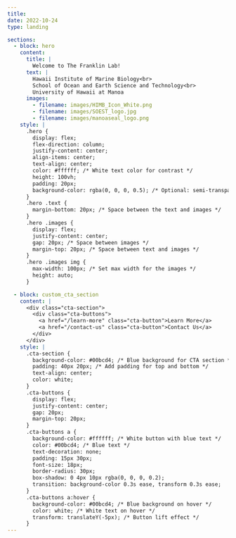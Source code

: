 ```yaml
---
title: 
date: 2022-10-24
type: landing

sections:
  - block: hero
    content:
      title: |
        Welcome to The Franklin Lab!
      text: |
        Hawaii Institute of Marine Biology<br>
        School of Ocean and Earth Science and Technology<br>
        University of Hawaii at Manoa
      images: 
        - filename: images/HIMB_Icon_White.png
        - filename: images/SOEST_logo.jpg
        - filename: images/manoaseal_logo.png
    style: |
      .hero {
        display: flex;
        flex-direction: column;
        justify-content: center;
        align-items: center;
        text-align: center;
        color: #ffffff; /* White text color for contrast */
        height: 100vh;
        padding: 20px;
        background-color: rgba(0, 0, 0, 0.5); /* Optional: semi-transparent background for text readability */
      }
      .hero .text {
        margin-bottom: 20px; /* Space between the text and images */
      }
      .hero .images {
        display: flex;
        justify-content: center;
        gap: 20px; /* Space between images */
        margin-top: 20px; /* Space between text and images */
      }
      .hero .images img {
        max-width: 100px; /* Set max width for the images */
        height: auto;
      }

  - block: custom_cta_section
    content: |
      <div class="cta-section">
        <div class="cta-buttons">
          <a href="/learn-more" class="cta-button">Learn More</a>
          <a href="/contact-us" class="cta-button">Contact Us</a>
        </div>
      </div>
    style: |
      .cta-section {
        background-color: #00bcd4; /* Blue background for CTA section */
        padding: 40px 20px; /* Add padding for top and bottom */
        text-align: center;
        color: white;
      }
      .cta-buttons {
        display: flex;
        justify-content: center;
        gap: 20px;
        margin-top: 20px;
      }
      .cta-buttons a {
        background-color: #ffffff; /* White button with blue text */
        color: #00bcd4; /* Blue text */
        text-decoration: none;
        padding: 15px 30px;
        font-size: 18px;
        border-radius: 30px;
        box-shadow: 0 4px 10px rgba(0, 0, 0, 0.2);
        transition: background-color 0.3s ease, transform 0.3s ease;
      }
      .cta-buttons a:hover {
        background-color: #00bcd4; /* Blue background on hover */
        color: white; /* White text on hover */
        transform: translateY(-5px); /* Button lift effect */
      }
---
```

